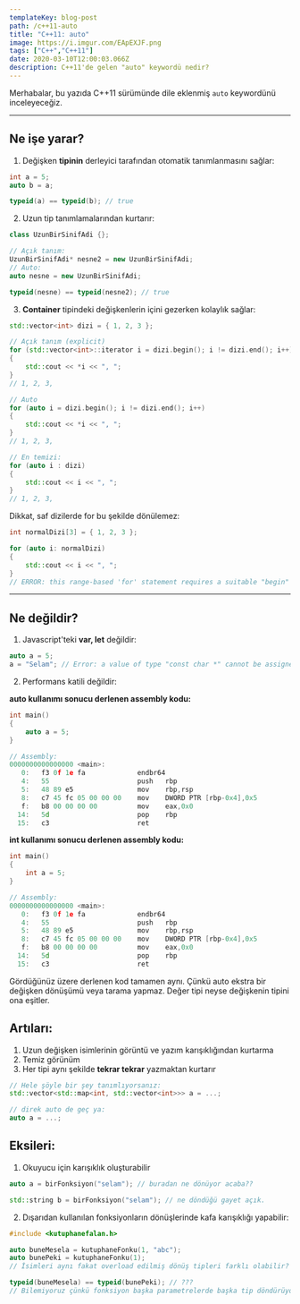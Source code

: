 ```yaml
---
templateKey: blog-post
path: /c++11-auto
title: "C++11: auto"
image: https://i.imgur.com/EApEXJF.png
tags: ["C++","C++11"]
date: 2020-03-10T12:00:03.066Z
description: C++11'de gelen "auto" keywordü nedir?
---
```

Merhabalar, bu yazıda C++11 sürümünde dile eklenmiş `auto` keywordünü inceleyeceğiz.

---
## Ne işe yarar?
1. Değişken **tipinin** derleyici tarafından otomatik tanımlanmasını sağlar:

```cpp
int a = 5;
auto b = a;

typeid(a) == typeid(b); // true

```

2. Uzun tip tanımlamalarından kurtarır:

```cpp
class UzunBirSinifAdi {};

// Açık tanım:
UzunBirSinifAdi* nesne2 = new UzunBirSinifAdi;
// Auto:
auto nesne = new UzunBirSinifAdi;

typeid(nesne) == typeid(nesne2); // true
```
3. **Container** tipindeki değişkenlerin içini gezerken kolaylık sağlar:

```cpp
std::vector<int> dizi = { 1, 2, 3 };

// Açık tanım (explicit)
for (std::vector<int>::iterator i = dizi.begin(); i != dizi.end(); i++)
{
    std::cout << *i << ", ";
}
// 1, 2, 3,

// Auto
for (auto i = dizi.begin(); i != dizi.end(); i++)
{
    std::cout << *i << ", ";
}
// 1, 2, 3,

// En temizi:
for (auto i : dizi)
{
    std::cout << i << ", ";
}
// 1, 2, 3,
```

Dikkat, saf dizilerde for bu şekilde dönülemez:
```cpp
int normalDizi[3] = { 1, 2, 3 };

for (auto i: normalDizi)
{
    std::cout << i << ", ";
}
// ERROR: this range-based 'for' statement requires a suitable "begin" function and none was found
```

---

## Ne değildir?
1. Javascript'teki **var, let** değildir:

```cpp
auto a = 5;
a = "Selam"; // Error: a value of type "const char *" cannot be assigned to an entity of type "int"
```
2. Performans katili değildir:

**auto kullanımı sonucu derlenen assembly kodu:**
```cpp
int main()
{
    auto a = 5;
}

// Assembly:
0000000000000000 <main>:
   0:	f3 0f 1e fa          	endbr64 
   4:	55                   	push   rbp
   5:	48 89 e5             	mov    rbp,rsp
   8:	c7 45 fc 05 00 00 00 	mov    DWORD PTR [rbp-0x4],0x5
   f:	b8 00 00 00 00       	mov    eax,0x0
  14:	5d                   	pop    rbp
  15:	c3                   	ret    
```
**int kullanımı sonucu derlenen assembly kodu:**
```cpp
int main()
{
    int a = 5;
}

// Assembly:
0000000000000000 <main>:
   0:	f3 0f 1e fa          	endbr64 
   4:	55                   	push   rbp
   5:	48 89 e5             	mov    rbp,rsp
   8:	c7 45 fc 05 00 00 00 	mov    DWORD PTR [rbp-0x4],0x5
   f:	b8 00 00 00 00       	mov    eax,0x0
  14:	5d                   	pop    rbp
  15:	c3                   	ret
```
Gördüğünüz üzere derlenen kod tamamen aynı. Çünkü auto ekstra bir değişken dönüşümü veya tarama yapmaz. Değer tipi neyse değişkenin tipini ona eşitler.
## Artıları:
1. Uzun değişken isimlerinin görüntü ve yazım karışıklığından kurtarma
2. Temiz görünüm
3. Her tipi aynı şekilde **tekrar tekrar** yazmaktan kurtarır

```cpp
// Hele şöyle bir şey tanımlıyorsanız:
std::vector<std::map<int, std::vector<int>>> a = ...;

// direk auto de geç ya:
auto a = ...;
```

## Eksileri:
1. Okuyucu için karışıklık oluşturabilir

```cpp
auto a = birFonksiyon("selam"); // buradan ne dönüyor acaba??

std::string b = birFonksiyon("selam"); // ne döndüğü gayet açık.
```
2. Dışarıdan kullanılan fonksiyonların dönüşlerinde kafa karışıklığı yapabilir:

```cpp
#include <kutuphanefalan.h>

auto buneMesela = kutuphaneFonku(1, "abc");
auto bunePeki = kutuphaneFonku(1);
// İsimleri aynı fakat overload edilmiş dönüş tipleri farklı olabilir?

typeid(buneMesela) == typeid(bunePeki); // ???
// Bilemiyoruz çünkü fonksiyon başka parametrelerde başka tip döndürüyor olabilir?
```